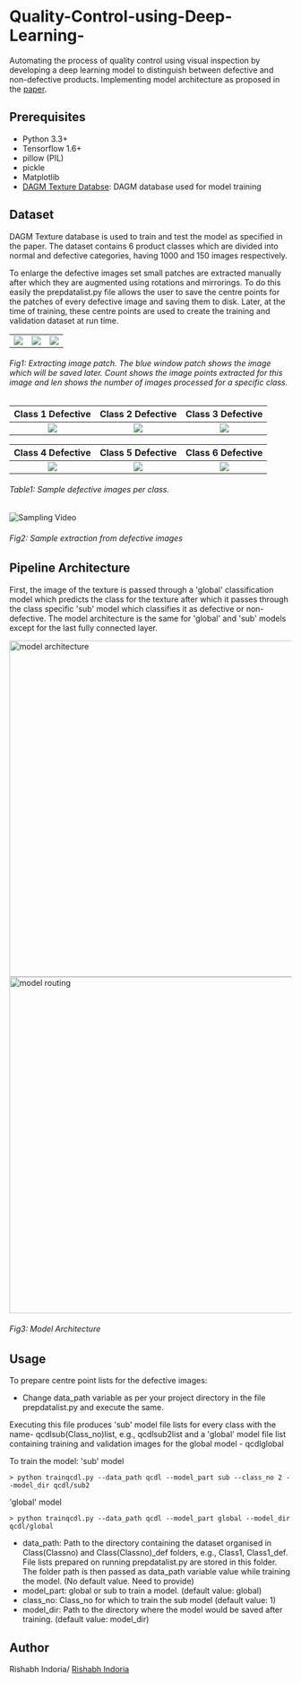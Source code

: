 # Quality-Control-using-Deep-Learning-

Automating the process of quality control using visual inspection by developing a deep learning model to distinguish between defective and non-defective products. Implementing model architecture as proposed in the [paper](https://link.springer.com/article/10.1007/s00170-017-0882-0).

## Prerequisites 

* Python 3.3+ 
* Tensorflow 1.6+
* pillow (PIL)
* pickle
* Matplotlib 
* [DAGM Texture Databse](http://resources.mpi-inf.mpg.de/conferences/dagm/2007/prizes.html): DAGM database used for model training

## Dataset 

DAGM Texture database is used to train and test the model as specified in the paper. The dataset contains 6 product classes which are divided into normal and defective categories, having 1000 and 150 images respectively. 

To enlarge the defective images set small patches are extracted manually after which they are augmented using rotations and mirrorings. To do this easily the prepdatalist.py file allows the user to save the centre points for the patches of every defective image and saving them to disk. Later, at the time of training, these centre points are used to create the training and validation dataset at run time. 

|   |    |    | 
:--:|:--:|:--:|
![](https://raw.githubusercontent.com/Tandon-A/Quality-Control-using-Deep-Learning-/master/assets/pd1.png)  | ![](https://raw.githubusercontent.com/Tandon-A/Quality-Control-using-Deep-Learning-/master/assets/pd2.png) | ![](https://raw.githubusercontent.com/Tandon-A/Quality-Control-using-Deep-Learning-/master/assets/pd3.png)

###### Fig1: Extracting image patch. The blue window patch shows the image which will be saved later. Count shows the image points extracted for this image and len shows the number of images processed for a specific class.


|Class 1 Defective |Class 2 Defective |Class 3 Defective| 
:-----------:|:----------:|:---------:|
![](https://raw.githubusercontent.com/Tandon-A/Quality-Control-using-Deep-Learning-/master/assets/c1.png)  | ![](https://raw.githubusercontent.com/Tandon-A/Quality-Control-using-Deep-Learning-/master/assets/c2.png) | ![](https://raw.githubusercontent.com/Tandon-A/Quality-Control-using-Deep-Learning-/master/assets/c3.png)

|Class 4 Defective |Class 5 Defective|Class 6 Defective| 
:-----------:|:---------:|:---------:|
![](https://raw.githubusercontent.com/Tandon-A/Quality-Control-using-Deep-Learning-/master/assets/c4.png)  | ![](https://raw.githubusercontent.com/Tandon-A/Quality-Control-using-Deep-Learning-/master/assets/c5.png) | ![](https://raw.githubusercontent.com/Tandon-A/Quality-Control-using-Deep-Learning-/master/assets/c6.png)

###### Table1: Sample defective images per class. 


![Sampling Video](https://raw.githubusercontent.com/Tandon-A/Quality-Control-using-Deep-Learning-/master/assets/vid2.gif "Sample extraction")

###### Fig2: Sample extraction from defective images

## Pipeline Architecture 

First, the image of the texture is passed through a 'global' classification model which predicts the class for the texture after which it passes through the class specific 'sub' model which classifies it as defective or non-defective. The model architecture is the same for 'global' and 'sub' models except for the last fully connected layer. 

<img src="https://raw.githubusercontent.com/Tandon-A/Quality-Control-using-Deep-Learning-/master/assets/modelarc.png" width="600" alt="model architecture">
<img src="https://raw.githubusercontent.com/Tandon-A/Quality-Control-using-Deep-Learning-/master/assets/modelrouting.png" width="600" alt="model routing">

###### Fig3: Model Architecture

## Usage 

To prepare centre point lists for the defective images: 

* Change data_path variable as per your project directory in the file prepdatalist.py and execute the same. 

Executing this file produces 'sub' model file lists for every class with the name- qcdlsub(Class_no)list, e.g., qcdlsub2list and a 'global' model file list containing training and validation images for the global model - qcdlglobal

To train the model: 
'sub' model
```
> python trainqcdl.py --data_path qcdl --model_part sub --class_no 2 --model_dir qcdl/sub2
```
'global' model
```
> python trainqcdl.py --data_path qcdl --model_part global --model_dir qcdl/global
```

* data_path: Path to the directory containing the dataset organised in Class(Classno) and Class(Classno)_def folders, e.g., Class1, Class1_def. File lists prepared on running prepdatalist.py are stored in this folder. The folder path is then passed as data_path variable value while training the model.  (No default value. Need to provide)
* model_part: global or sub to train a model. (default value: global) 
* class_no: Class_no for which to train the sub model (default value: 1) 
* model_dir: Path to the directory where the model would be saved after training. (default value: model_dir) 



## Author 
Rishabh Indoria/ [Rishabh Indoria](https://github.com/rishabhindoria25)
